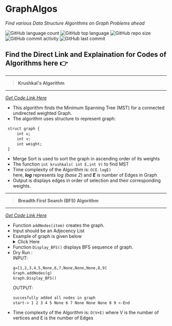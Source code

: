 # GraphAlgos
*Find various Data Structure Algorithms on Graph Problems ahead*  

![GitHub language count](https://img.shields.io/github/languages/count/NiviRocks/GraphAlgos?color=%2314dd93&label=Coding%20Languages)
![GitHub top language](https://img.shields.io/github/languages/top/NiviRocks/GraphAlgos?color=%23a01feb)
![GitHub repo size](https://img.shields.io/github/repo-size/NiviRocks/GraphAlgos?color=%23ebd31f)
![GitHub commit activity](https://img.shields.io/github/commit-activity/w/NiviRocks/GraphAlgos?color=%23eb3a1f)
![GitHub last commit](https://img.shields.io/github/last-commit/NiviRocks/GraphAlgos)

## Find the Direct Link and Explaination for Codes of Algorithms here 👉   
___
> **Krushkal's Algorithm**  
___
*[Get Code Link Here](https://github.com/NiviRocks/GraphAlgos/blob/main/Krushklals.c)*
 - This algorithm finds the Minimum Spanning Tree (MST) for a connected undirected weighted Graph. 
 - The algorithm uses structure to represent graph:
 ```
  struct graph {
      int u;
      int v;
      int weight;
  }
  ```
 - Merge Sort is used to sort the graph in ascending order of its weights
 - The function `int krushkals( int E,int V)` to find MST
 - Time complexity of the Algorithm is: `O(E.logE)`  
   here, ***log*** represents *log (base 2)* and ***E*** is number of Edges in Graph
 - Output is displays edges in order of selection and their corresponding weights.  
___
> **Breadth First Search (BFS) Algorithm**  
___
*[Get Code Link Here](https://github.com/NiviRocks/GraphAlgos/blob/main/BFS.py)*
 - Function ```addNodes(item)``` creates the graph. 
 - Input should be an Adjecency List  
 - Example of graph is given below <details><summary>Click Here</summary>  
   <img width="250" height="200" alt="stack" src="https://github.com/NiviRocks/GraphAlgos/blob/main/image/bfs%20graph.jpg">
   </details>
 - Function ```Display_BFS()``` displays BFS sequence of graph.
 - Dry Run :  
   INPUT: 
   ```
   g=[1,2,3,4,5,None,6,7,None,None,None,8,9]
   Graph.addNodes(g)
   Graph.Display_BFS()
   ```  
   OUTPUT:  
   ```
   succesfully added all nodes in graph
   start-> 1 2 3 4 5 None 6 7 None None None 8 9 <-End
   ```
 - Time complexity of the Algorithm is: `O(V+E)`  where V is the number of vertices and E is the number of Edges
